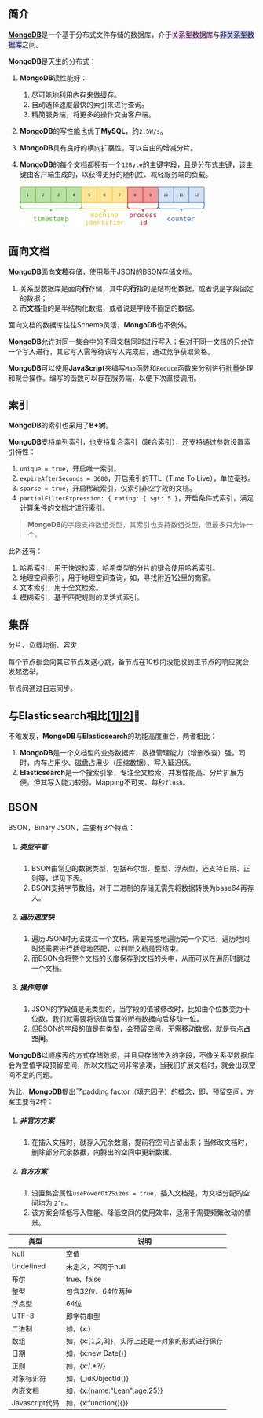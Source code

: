 ## 简介

[**MongoDB**](https://www.cnblogs.com/littleatp/p/11675233.html)是一个基于分布式文件存储的数据库，介于<span style=background:#f8d2ff>关系型数据库</span>与<span style=background:#c9ccff>非关系型数据库</span>之间。

**MongoDB**是天生的分布式：

1. **MongoDB**读性能好：

   1. 尽可能地利用内存来做缓存。
   2. 自动选择速度最快的索引来进行查询。
   3. 精简服务端，将更多的操作交由客户端。

2. **MongoDB**的写性能也优于**MySQL**，约`2.5W/s`。

3. **MongoDB**具有良好的横向扩展性，可以自由的增减分片。

4. **MongoDB**的每个文档都拥有一个`12Byte`的主键字段，且是分布式主键，该主键由客户端生成的，以获得更好的随机性、减轻服务端的负载。

   ![](../images/8/mongodb-primary-key.png)



## 面向文档

**MongoDB**面向**文档**存储，使用基于JSON的BSON存储文档。

1. 关系型数据库是面向**行**存储，其中的**行**指的是结构化数据，或者说是字段固定的数据；
2. 而**文档**指的是半结构化数据，或者说是字段不固定的数据。

面向文档的数据库往往Schema灵活，**MongoDB**也不例外。

**MongoDB**允许对同一集合中的不同文档同时进行写入；但对于同一文档的只允许一个写入进行，其它写入需等待该写入完成后，通过竞争获取资格。

**MongoDB**可以使用**JavaScript**来编写`Map`函数和`Reduce`函数来分别进行批量处理和聚合操作。编写的函数可以存在服务端，以便下次直接调用。



## 索引

**MongoDB**的索引也采用了**B+树**。

**MongoDB**支持单列索引，也支持复合索引（联合索引），还支持通过参数设置索引特性：

1. `unique = true`，开启唯一索引。
2. `expireAfterSeconds = 3600`，开启索引的TTL（Time To Live），单位毫秒。
3. `sparse = true`，开启稀疏索引，仅索引非空字段的文档。
4. `partialFilterExpression: { rating: { $gt: 5 }`，开启条件式索引，满足计算条件的文档才进行索引。

> **MongoDB**的字段支持数组类型，其索引也支持数组类型，但最多只允许一个。

此外还有：

1. 哈希索引，用于快速检索，哈希类型的分片的键会使用哈希索引。
2. 地理空间索引，用于地理空间查询，如，寻找附近1公里的商家。
3. 文本索引，用于全文检索。
4. 模糊索引，基于匹配规则的灵活式索引。



## 集群

分片、负载均衡、容灾

每个节点都会向其它节点发送心跳，备节点在10秒内没能收到主节点的响应就会发起选举。

节点间通过日志同步。



## 与Elasticsearch相比[[1]](https://leriou.github.io/2019-01-09-mongodb-compareto-elasticsearch/)[[2]](https://stor.51cto.com/art/202102/644834.htm)🌙

不难发现，**MongoDB**与**Elasticsearch**的功能高度重合，两者相比：

1. **MongoDB**是一个文档型的业务数据库，数据管理能力（增删改查）强。同时，内存占用少、磁盘占用少（压缩数据）、写入延迟低。
2. **Elasticsearch**是一个搜索引擎，专注全文检索，并发性能高、分片扩展方便。但其写入能力较弱，Mapping不可变、每秒`flush`。



## BSON

BSON，Binary JSON，主要有3个特点：

1. ##### 类型丰富

   1. BSON由常见的数据类型，包括布尔型、整型、浮点型，还支持日期、正则等，详见下表。
   2. BSON支持字节数组，对于二进制的存储无需先将数据转换为base64再存入。

2. ##### 遍历速度快

   1. 遍历JSON时无法跳过一个文档，需要完整地遍历完一个文档，遍历地同时还需要进行括号地匹配，以判断文档是否结束。
   2. 而BSON会将整个文档的长度保存到文档的头中，从而可以在遍历时跳过一个文档。

3. ##### 操作简单

   1. JSON的字段值是无类型的，当字段的值被修改时，比如由个位数变为十位数，我们就需要将该值后面的所有数据向后移动一位。
   2. 但BSON的字段的值是有类型，会预留空间，无需移动数据，就是有点**占空间**。

**MongoDB**以顺序表的方式存储数据，并且只存储传入的字段，不像关系型数据库会为空值字段预留空间，所以文档之间非常紧凑，当我们扩展文档时，就会出现空间不足的问题。

为此，**MongoDB**提出了padding factor（填充因子）的概念，即，预留空间，方案主要有2种：

1. ##### 非官方方案

   1. 在插入文档时，就存入冗余数据，提前将空间占留出来；当修改文档时，删除部分冗余数据，向腾出的空间中更新数据。

2. ##### 官方方案

   1. 设置集合属性`usePowerOf2Sizes = true`，插入文档是，为文档分配的空间均为 `2^n`。
   2. 该方案会降低写入性能、降低空间的使用效率，适用于需要频繁改动的情景。

| **类型**       | **说明**                                        |
| -------------- | ----------------------------------------------- |
| Null           | 空值                                            |
| Undefined      | 未定义，不同于null                              |
| 布尔           | true、false                                     |
| 整型           | 包含32位、64位两种                              |
| 浮点型         | 64位                                            |
| UTF-8          | 即字符串型                                      |
| 二进制         | 如，{x:}                                        |
| 数组           | 如，{x:[1,2,3]}，实际上还是一对象的形式进行保存 |
| 日期           | 如，{x:new Date()}                              |
| 正则           | 如，{x:/.*?/}                                   |
| 对象标识符     | 如，{_id:ObjectId()}                            |
| 内嵌文档       | 如，{x:{name:"Lean",age:25}}                    |
| Javascript代码 | 如，{x:function(){}}                            |

